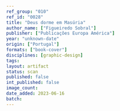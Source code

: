 ```yaml
---
ref_group: "010"
ref_id: "0028"
title: "Deus dorme em Masúria"
author_name: ["Figueiredo Sobral"]
publisher: ["Publicações Europa América"]
year: "unknown-date"
origin: ["Portugal"]
formats: ["book-cover"]
disciplines: [graphic-design]
tags:
layout: artifact
status: scan
published: false
int_published: false
image_count:
date_added: 2023-06-16
batch:
---
```

